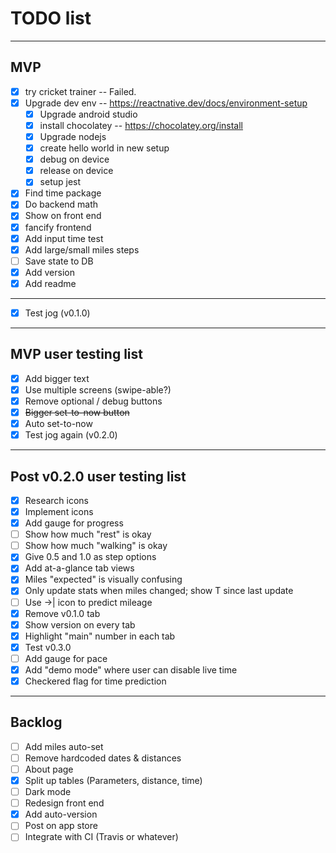 # TODO list
---
## MVP
- [x] try cricket trainer -- Failed. 
- [x] Upgrade dev env -- https://reactnative.dev/docs/environment-setup
  - [x] Upgrade android studio
  - [x] install chocolatey -- https://chocolatey.org/install
  - [x] Upgrade nodejs
  - [x] create hello world in new setup
  - [x] debug on device
  - [x] release on device
  - [x] setup jest
- [x] Find time package
- [x] Do backend math
- [x] Show on front end
- [x] fancify frontend
- [x] Add input time test
- [x] Add large/small miles steps
- [ ] Save state to DB
- [x] Add version
- [x] Add readme
---
- [x] Test jog (v0.1.0)
--- 
## MVP user testing list
- [x] Add bigger text
- [x] Use multiple screens (swipe-able?)
- [x] Remove optional / debug buttons
- [x] ~~Bigger set-to-now button~~
- [x] Auto set-to-now
- [x] Test jog again (v0.2.0)
---
## Post v0.2.0 user testing list
- [x] Research icons
- [x] Implement icons
- [x] Add gauge for progress
- [ ] Show how much "rest" is okay
- [ ] Show how much "walking" is okay
- [x] Give 0.5 and 1.0 as step options
- [x] Add at-a-glance tab views
- [x] Miles "expected" is visually confusing
- [x] Only update stats when miles changed; show T since last update
- [ ] Use ->| icon to predict mileage
- [x] Remove v0.1.0 tab
- [x] Show version on every tab
- [x] Highlight "main" number in each tab
- [x] Test v0.3.0
- [ ] Add gauge for pace
- [x] Add "demo mode" where user can disable live time
- [x] Checkered flag for time prediction
---
## Backlog
- [ ] Add miles auto-set
- [ ] Remove hardcoded dates & distances
- [ ] About page
- [x] Split up tables (Parameters, distance, time)
- [ ] Dark mode
- [ ] Redesign front end
- [x] Add auto-version
- [ ] Post on app store
- [ ] Integrate with CI (Travis or whatever)
